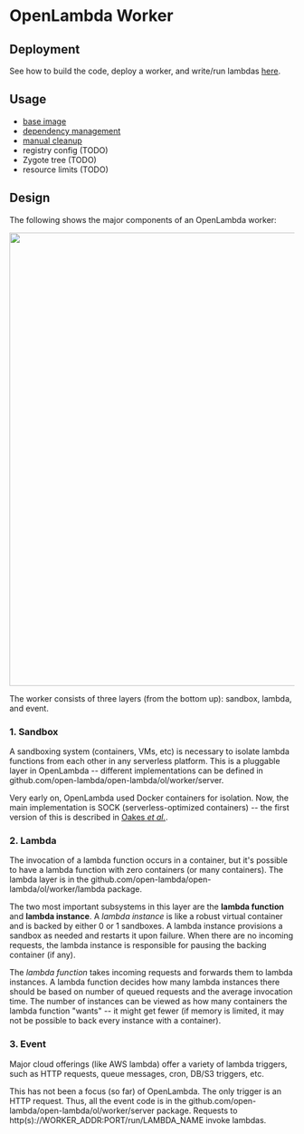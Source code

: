 # OpenLambda Worker

## Deployment

See how to build the code, deploy a worker, and write/run lambdas [here](getting-started.md).

## Usage

* [base image](base-image.md)
* [dependency management](pypi-packages.md)
* [manual cleanup](manual-cleanup.md)
* registry config (TODO)
* Zygote tree (TODO)
* resource limits (TODO)

## Design

The following shows the major components of an OpenLambda worker:

<img src="imgs/arch.png" width=800>

The worker consists of three layers (from the bottom up): sandbox,
lambda, and event.

### 1. Sandbox

A sandboxing system (containers, VMs, etc) is necessary to isolate
lambda functions from each other in any serverless platform.  This is
a pluggable layer in OpenLambda -- different implementations can be
defined in github.com/open-lambda/open-lambda/ol/worker/server.

Very early on, OpenLambda used Docker containers for isolation.  Now,
the main implementation is SOCK (serverless-optimized
containers) -- the first version of this is described in [Oakes <i>et al.</i>](https://www.usenix.org/system/files/conference/atc18/atc18-oakes.pdf).

### 2. Lambda

The invocation of a lambda function occurs in a container, but it's
possible to have a lambda function with zero containers (or many
containers).  The lambda layer is in the
github.com/open-lambda/open-lambda/ol/worker/lambda package.

The two most important subsystems in this layer are the **lambda
function** and **lambda instance**.  A *lambda instance* is like a
robust virtual container and is backed by either 0 or 1 sandboxes.  A
lambda instance provisions a sandbox as needed and restarts it upon
failure.  When there are no incoming requests, the lambda instance is
responsible for pausing the backing container (if any).

The *lambda function* takes incoming requests and forwards them to
lambda instances.  A lambda function decides how many lambda instances
there should be based on number of queued requests and the average
invocation time.  The number of instances can be viewed as how many
containers the lambda function "wants" -- it might get fewer (if
memory is limited, it may not be possible to back every instance with
a container).

### 3. Event

Major cloud offerings (like AWS lambda) offer a variety of lambda
triggers, such as HTTP requests, queue messages, cron, DB/S3 triggers,
etc.

This has not been a focus (so far) of OpenLambda.  The only trigger is
an HTTP request.  Thus, all the event code is in the
github.com/open-lambda/open-lambda/ol/worker/server package.  Requests
to http(s)://WORKER_ADDR:PORT/run/LAMBDA_NAME invoke lambdas.
